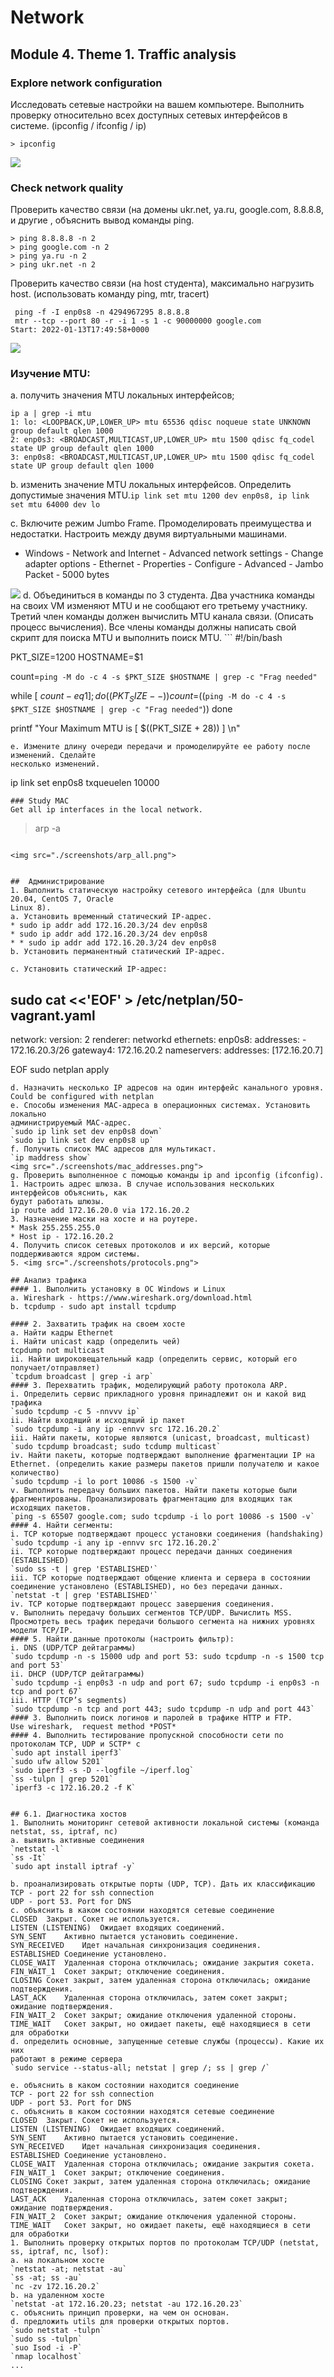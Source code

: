 # Network

## Module 4. Theme 1. Traffic analysis
### Explore network configuration
Исследовать сетевые настройки на вашем компьютере. Выполнить проверку относительно всех доступных сетевых интерфейсов в системе. (ipconfig / ifconfig / ip)
```
> ipconfig
```
 <img src="./screenshots/ipconfig_windows.png">

### Check network quality 
Проверить качество связи (на домены ukr.net, ya.ru, google.com, 8.8.8.8, и другие , объяснить вывод команды ping.
```
> ping 8.8.8.8 -n 2
> ping google.com -n 2
> ping ya.ru -n 2
> ping ukr.net -n 2 
```
Проверить качество связи (на host студента), максимально нагрузить host. (использовать
команду ping, mtr, tracert)
```
 ping -f -I enp0s8 -n 4294967295 8.8.8.8
 mtr --tcp --port 80 -r -i 1 -s 1 -c 90000000 google.com
Start: 2022-01-13T17:49:58+0000
```

<img src="./screenshots/ping_ukr_google_ya.png">


### Изучение MTU:
a. получить значения MTU локальных интерфейсов;
``` 
ip a | grep -i mtu
1: lo: <LOOPBACK,UP,LOWER_UP> mtu 65536 qdisc noqueue state UNKNOWN group default qlen 1000
2: enp0s3: <BROADCAST,MULTICAST,UP,LOWER_UP> mtu 1500 qdisc fq_codel state UP group default qlen 1000
3: enp0s8: <BROADCAST,MULTICAST,UP,LOWER_UP> mtu 1500 qdisc fq_codel state UP group default qlen 1000
```
b. изменить значение MTU локальных интерфейсов. Определить допустимые значения MTU.`ip link set mtu 1200 dev enp0s8, ip link set mtu 64000 dev lo`

c. Включите режим Jumbo Frame. Промоделировать преимущества и недостатки. Настроить
между двумя виртуальными машинами.
* Windows - Network and Internet - Advanced network settings - Change adapter options - Ethernet - Properties - Configure - Advanced - Jambo Packet - 5000 bytes
<img src="./screenshots/5000.png">
d. Объединиться в команды по 3 студента. Два участника команды на своих VM изменяют MTU
и не сообщают его третьему участнику. Третий член команды должен вычислить MTU канала
связи. (Описать процесс вычисления). Все члены команды должны написать свой скрипт для
поиска MTU и выполнить поиск MTU.
```
#!/bin/bash

PKT_SIZE=1200
HOSTNAME=$1

count=`ping -M do -c 4 -s $PKT_SIZE $HOSTNAME | grep -c "Frag needed"`

while [ $count -eq 1 ]; do
 ((PKT_SIZE--))
 count=$((`ping -M do -c 4 -s $PKT_SIZE $HOSTNAME | grep -c "Frag needed"`))
done

printf "Your Maximum MTU is [ $((PKT_SIZE + 28)) ] \n"
```
e. Измените длину очереди передачи и промоделируйте ее работу после изменений. Сделайте
несколько изменений.
```
ip link set enp0s8 txqueuelen 10000
```
### Study MAC
Get all ip interfaces in the local network.
```
> arp -a
```

<img src="./screenshots/arp_all.png">


##  Администрирование
1. Выполнить статическую настройку сетевого интерфейса (для Ubuntu 20.04, CentOS 7, Oracle
Linux 8).
a. Установить временный статический IP-адрес.
* sudo ip addr add 172.16.20.3/24 dev enp0s8
* sudo ip addr add 172.16.20.3/24 dev enp0s8
* * sudo ip addr add 172.16.20.3/24 dev enp0s8
b. Установить перманентный статический IP-адрес.

c. Установить статический IP-адрес:
```
sudo cat <<'EOF' > /etc/netplan/50-vagrant.yaml
---
network:
  version: 2
  renderer: networkd
  ethernets:
    enp0s8:
      addresses:
      - 172.16.20.3/26
      gateway4: 172.16.20.2
      nameservers:
        addresses: [172.16.20.7]

EOF
sudo netplan apply
```
d. Назначить несколько IP адресов на один интерфейс канального уровня.
Could be configured with netplan
e. Способы изменения MAC-адреса в операционных системах. Установить локально
администрируемый MAC-адрес.
`sudo ip link set dev enp0s8 down`
`sudo ip link set dev enp0s8 up`
f. Получить список MAC адресов для мультикаст.
`ip maddress show`
<img src="./screenshots/mac_addresses.png">
g. Проверить выполненное с помощью команды ip and ipconfig (ifconfig).
1. Настроить адрес шлюза. В случае использования нескольких интерфейсов объяснить, как
будут работать шлюзы.
ip route add 172.16.20.0 via 172.16.20.2 
3. Назначение маски на хосте и на роутере.
* Mask 255.255.255.0
* Host ip - 172.16.20.2 
4. Получить список сетевых протоколов и их версий, которые поддерживаются ядром системы.
5. <img src="./screenshots/protocols.png">

## Анализ трафика
#### 1. Выполнить установку в ОС Windows и Linux
a. Wireshark - https://www.wireshark.org/download.html
b. tcpdump - sudo apt install tcpdump

#### 2. Захватить трафик на своем хосте
a. Найти кадры Ethernet
i. Найти unicast кадр (определить чей)
tcpdump not multicast
ii. Найти широковещательный кадр (определить сервис, который его
получает/отправляет)
`tcpdum broadcast | grep -i arp`
#### 3. Перехватить трафик, моделирующий работу протокола ARP.
i. Определить сервис прикладного уровня принадлежит он и какой вид трафика
`sudo tcpdump -c 5 -nnvvv ip`
ii. Найти входящий и исходящий ip пакет
`sudo tcpdump -i any ip -ennvv src 172.16.20.2`
iii. Найти пакеты, которые являются (unicast, broadcast, multicast)
`sudo tcpdump broadcast; sudo tcdump multicast`
iv. Найти пакеты, которые подтверждают выполнение фрагментации IP на
Ethernet. (определить какие размеры пакетов пришли получателю и какое
количество)
`sudo tcpdump -i lo port 10086 -s 1500 -v`
v. Выполнить передачу больших пакетов. Найти пакеты которые были
фрагментированы. Проанализировать фрагментацию для входящих так
исходящих пакетов.
`ping -s 65507 google.com; sudo tcpdump -i lo port 10086 -s 1500 -v`
#### 4. Найти сегменты:
i. TCP которые подтверждают процесс установки соединения (handshaking)
`sudo tcpdump -i any ip -ennvv src 172.16.20.2`
ii. TCP которые подтверждают процесс передачи данных соединения
(ESTABLISHED)
`sudo ss -t | grep 'ESTABLISHED'`
iii. TCP которые подтверждают общение клиента и сервера в состоянии
соединение установлено (ESTABLISHED), но без передачи данных.
`netstat -t | grep 'ESTABLISHED'`
iv. TCP которые подтверждают процесс завершения соединения.
v. Выполнить передачу больших сегментов TCP/UDP. Вычислить MSS.
Просмотреть весь трафик передачи большого сегмента на нижних уровнях
модели TCP/IP.
#### 5. Найти данные протоколы (настроить фильтр):
i. DNS (UDP/TCP дейтаграммы)
`sudo tcpdump -n -s 15000 udp and port 53: sudo tcpdump -n -s 1500 tcp and port 53`
ii. DHCP (UDP/TCP дейтаграммы)
`sudo tcpdump -i enp0s3 -n udp and port 67; sudo tcpdump -i enp0s3 -n tcp and port 67`
iii. HTTP (TCP’s segments)
`sudo tcpdump -n tcp and port 443; sudo tcpdump -n udp and port 443`
#### 3. Выполнить поиск логинов и паролей в трафике HTTP и FTP.
Use wireshark,  request method *POST*
#### 4. Выполнить тестирование пропускной способности сети по протоколам TCP, UDP и SCTP* с
`sudo apt install iperf3`
`sudo ufw allow 5201`
`sudo iperf3 -s -D --logfile ~/iperf.log`
`ss -tulpn | grep 5201`
`iperf3 -c 172.16.20.2 -f K`


## 6.1. Диагностика хостов
1. Выполнить мониторинг сетевой активности локальной системы (команда netstat, ss, iptraf, nc)
a. выявить активные соединения
`netstat -l`
`ss -It`
`sudo apt install iptraf -y`

b. проанализировать открытые порты (UDP, TCP). Дать их классификацию
TCP - port 22 for ssh connection
UDP - port 53. Port for DNS
c. объяснить в каком состоянии находятся сетевые соединение
CLOSED	Закрыт. Сокет не используется.
LISTEN (LISTENING)	Ожидает входящих соединений.
SYN_SENT	Активно пытается установить соединение.
SYN_RECEIVED	Идет начальная синхронизация соединения.
ESTABLISHED	Соединение установлено.
CLOSE_WAIT	Удаленная сторона отключилась; ожидание закрытия сокета.
FIN_WAIT_1	Сокет закрыт; отключение соединения.
CLOSING	Сокет закрыт, затем удаленная сторона отключилась; ожидание подтверждения.
LAST_ACK	Удаленная сторона отключилась, затем сокет закрыт; ожидание подтверждения.
FIN_WAIT_2	Сокет закрыт; ожидание отключения удаленной стороны.
TIME_WAIT	Сокет закрыт, но ожидает пакеты, ещё находящиеся в сети для обработки
d. определить основные, запущенные сетевые службы (процессы). Какие их них
работают в режиме сервера
`sudo service --status-all; netstat | grep /; ss | grep /`

e. объяснить в каком состоянии находится соединение
TCP - port 22 for ssh connection
UDP - port 53. Port for DNS
c. объяснить в каком состоянии находятся сетевые соединение
CLOSED	Закрыт. Сокет не используется.
LISTEN (LISTENING)	Ожидает входящих соединений.
SYN_SENT	Активно пытается установить соединение.
SYN_RECEIVED	Идет начальная синхронизация соединения.
ESTABLISHED	Соединение установлено.
CLOSE_WAIT	Удаленная сторона отключилась; ожидание закрытия сокета.
FIN_WAIT_1	Сокет закрыт; отключение соединения.
CLOSING	Сокет закрыт, затем удаленная сторона отключилась; ожидание подтверждения.
LAST_ACK	Удаленная сторона отключилась, затем сокет закрыт; ожидание подтверждения.
FIN_WAIT_2	Сокет закрыт; ожидание отключения удаленной стороны.
TIME_WAIT	Сокет закрыт, но ожидает пакеты, ещё находящиеся в сети для обработки
1. Выполнить проверку открытых портов по протоколам TCP/UDP (netstat, ss, iptraf, nc, lsof):
a. на локальном хосте
`netstat -at; netstat -au`
`ss -at; ss -au`
`nc -zv 172.16.20.2`
b. на удаленном хосте
`netstat -at 172.16.20.23; netstat -au 172.16.20.23`
c. объяснить принцип проверки, на чем он основан.
d. предложить utils для проверки открытых портов.
`sudo netstat -tulpn`
`sudo ss -tulpn`
`suo Isod -i -P`
`nmap localhost`
...